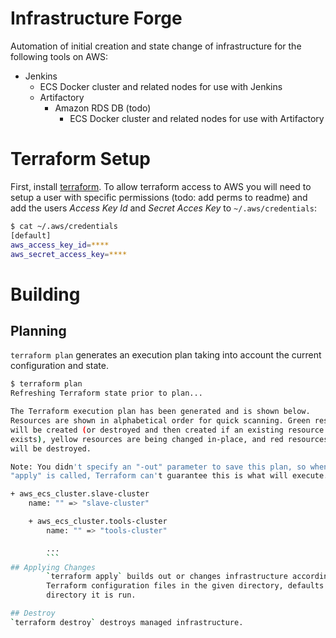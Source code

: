 # Infrastructure Forge
Automation of initial creation and state change of infrastructure for the
following tools on AWS:

* Jenkins
    * ECS Docker cluster and related nodes for use with Jenkins
    * Artifactory
        * Amazon RDS DB (todo)
            * ECS Docker cluster and related nodes for use with Artifactory

# Terraform Setup
First, install 
[terraform](https://www.terraform.io/intro/getting-started/install.html). 
To allow terraform access to AWS you will need to
setup a user with specific permissions (todo: add perms to readme) and add the
users *Access Key Id* and *Secret Acces Key* to `~/.aws/credentials`:

```bash
$ cat ~/.aws/credentials 
[default]
aws_access_key_id=****
aws_secret_access_key=****
```

# Building
## Planning
`terraform plan` generates an execution plan taking into account the current
configuration and state.
```bash
$ terraform plan
Refreshing Terraform state prior to plan...

The Terraform execution plan has been generated and is shown below.
Resources are shown in alphabetical order for quick scanning. Green resources
will be created (or destroyed and then created if an existing resource
exists), yellow resources are being changed in-place, and red resources
will be destroyed.

Note: You didn't specify an "-out" parameter to save this plan, so when
"apply" is called, Terraform can't guarantee this is what will execute.

+ aws_ecs_cluster.slave-cluster
    name: "" => "slave-cluster"

    + aws_ecs_cluster.tools-cluster
        name: "" => "tools-cluster"

        ...
        ```
## Applying Changes
        `terraform apply` builds out or changes infrastructure according to
        Terraform configuration files in the given directory, defaults to the
        directory it is run.

## Destroy
`terraform destroy` destroys managed infrastructure.


